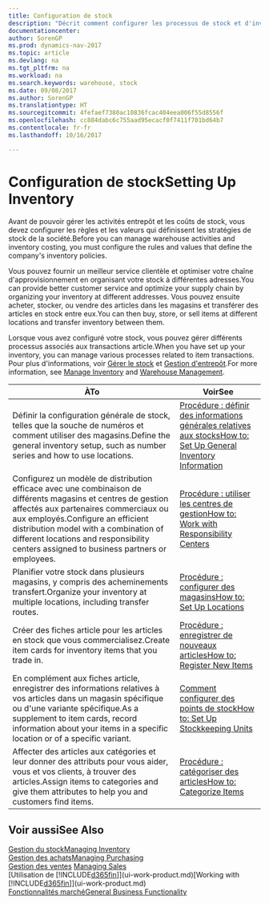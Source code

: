 ```yaml
---
title: Configuration de stock
description: "Décrit comment configurer les processus de stock et d'inventaire, y compris les acheminements pour le transfert et les magasins, tels que des entrepôts."
documentationcenter: 
author: SorenGP
ms.prod: dynamics-nav-2017
ms.topic: article
ms.devlang: na
ms.tgt_pltfrm: na
ms.workload: na
ms.search.keywords: warehouse, stock
ms.date: 09/08/2017
ms.author: SorenGP
ms.translationtype: HT
ms.sourcegitcommit: 4fefaef7380ac10836fcac404eea006f55d8556f
ms.openlocfilehash: cc884dabc6c755aad95ecacf0f7411f701bd64b7
ms.contentlocale: fr-fr
ms.lasthandoff: 10/16/2017

---
```

# <a name="setting-up-inventory"></a><span data-ttu-id="43c28-103">Configuration de stock</span><span class="sxs-lookup"><span data-stu-id="43c28-103">Setting Up Inventory</span></span>
<span data-ttu-id="43c28-104">Avant de pouvoir gérer les activités entrepôt et les coûts de stock, vous devez configurer les règles et les valeurs qui définissent les stratégies de stock de la société.</span><span class="sxs-lookup"><span data-stu-id="43c28-104">Before you can manage warehouse activities and inventory costing, you must configure the rules and values that define the company's inventory policies.</span></span>

<span data-ttu-id="43c28-105">Vous pouvez fournir un meilleur service clientèle et optimiser votre chaîne d'approvisionnement en organisant votre stock à différentes adresses.</span><span class="sxs-lookup"><span data-stu-id="43c28-105">You can provide better customer service and optimize your supply chain by organizing your inventory at different addresses.</span></span> <span data-ttu-id="43c28-106">Vous pouvez ensuite acheter, stocker, ou vendre des articles dans les magasins et transférer des articles en stock entre eux.</span><span class="sxs-lookup"><span data-stu-id="43c28-106">You can then buy, store, or sell items at different locations and transfer inventory between them.</span></span>

<span data-ttu-id="43c28-107">Lorsque vous avez configuré votre stock, vous pouvez gérer différents processus associés aux transactions article.</span><span class="sxs-lookup"><span data-stu-id="43c28-107">When you have set up your inventory, you can manage various processes related to item transactions.</span></span> <span data-ttu-id="43c28-108">Pour plus d'informations, voir [Gérer le stock](inventory-manage-inventory.md) et [Gestion d'entrepôt](warehouse-manage-warehouse.md).</span><span class="sxs-lookup"><span data-stu-id="43c28-108">For more information, see [Manage Inventory](inventory-manage-inventory.md) and [Warehouse Management](warehouse-manage-warehouse.md).</span></span>

| <span data-ttu-id="43c28-109">À</span><span class="sxs-lookup"><span data-stu-id="43c28-109">To</span></span> | <span data-ttu-id="43c28-110">Voir</span><span class="sxs-lookup"><span data-stu-id="43c28-110">See</span></span> |
| --- | --- |
| <span data-ttu-id="43c28-111">Définir la configuration générale de stock, telles que la souche de numéros et comment utiliser des magasins.</span><span class="sxs-lookup"><span data-stu-id="43c28-111">Define the general inventory setup, such as number series and how to use locations.</span></span> |[<span data-ttu-id="43c28-112">Procédure : définir des informations générales relatives aux stocks</span><span class="sxs-lookup"><span data-stu-id="43c28-112">How to: Set Up General Inventory Information</span></span>](inventory-how-setup-general.md) |
|<span data-ttu-id="43c28-113">Configurez un modèle de distribution efficace avec une combinaison de différents magasins et centres de gestion affectés aux partenaires commerciaux ou aux employés.</span><span class="sxs-lookup"><span data-stu-id="43c28-113">Configure an efficient distribution model with a combination of different locations and responsibility centers assigned to business partners or employees.</span></span>|[<span data-ttu-id="43c28-114">Procédure : utiliser les centres de gestion</span><span class="sxs-lookup"><span data-stu-id="43c28-114">How to: Work with Responsibility Centers</span></span>](inventory-responsibility-centers.md)|
| <span data-ttu-id="43c28-115">Planifier votre stock dans plusieurs magasins, y compris des acheminements transfert.</span><span class="sxs-lookup"><span data-stu-id="43c28-115">Organize your inventory at multiple locations, including transfer routes.</span></span> |[<span data-ttu-id="43c28-116">Procédure : configurer des magasins</span><span class="sxs-lookup"><span data-stu-id="43c28-116">How to: Set Up Locations</span></span>](inventory-how-register-new-items.md) |
| <span data-ttu-id="43c28-117">Créer des fiches article pour les articles en stock que vous commercialisez.</span><span class="sxs-lookup"><span data-stu-id="43c28-117">Create item cards for inventory items that you trade in.</span></span> |[<span data-ttu-id="43c28-118">Procédure : enregistrer de nouveaux articles</span><span class="sxs-lookup"><span data-stu-id="43c28-118">How to: Register New Items</span></span>](inventory-how-register-new-items.md) |
|<span data-ttu-id="43c28-119">En complément aux fiches article, enregistrer des informations relatives à vos articles dans un magasin spécifique ou d'une variante spécifique.</span><span class="sxs-lookup"><span data-stu-id="43c28-119">As a supplement to item cards, record information about your items in a specific location or of a specific variant.</span></span>|[<span data-ttu-id="43c28-120">Comment configurer des points de stock</span><span class="sxs-lookup"><span data-stu-id="43c28-120">How to: Set Up Stockkeeping Units</span></span>](inventory-how-to-set-up-stockkeeping-units.md)|
| <span data-ttu-id="43c28-121">Affecter des articles aux catégories et leur donner des attributs pour vous aider, vous et vos clients, à trouver des articles.</span><span class="sxs-lookup"><span data-stu-id="43c28-121">Assign items to categories and give them attributes to help you and customers find items.</span></span> |[<span data-ttu-id="43c28-122">Procédure : catégoriser des articles</span><span class="sxs-lookup"><span data-stu-id="43c28-122">How to: Categorize Items</span></span>](inventory-how-categorize-items.md) |

## <a name="see-also"></a><span data-ttu-id="43c28-123">Voir aussi</span><span class="sxs-lookup"><span data-stu-id="43c28-123">See Also</span></span>
[<span data-ttu-id="43c28-124">Gestion du stock</span><span class="sxs-lookup"><span data-stu-id="43c28-124">Managing Inventory</span></span>](inventory-manage-inventory.md)  
[<span data-ttu-id="43c28-125">Gestion des achats</span><span class="sxs-lookup"><span data-stu-id="43c28-125">Managing Purchasing</span></span>](purchasing-manage-purchasing.md)  
<span data-ttu-id="43c28-126">[Gestion des ventes](sales-manage-sales.md)  </span><span class="sxs-lookup"><span data-stu-id="43c28-126">[Managing Sales](sales-manage-sales.md)  </span></span>  
<span data-ttu-id="43c28-127">[Utilisation de [!INCLUDE[d365fin](includes/d365fin_md.md)]](ui-work-product.md)</span><span class="sxs-lookup"><span data-stu-id="43c28-127">[Working with [!INCLUDE[d365fin](includes/d365fin_md.md)]](ui-work-product.md)</span></span>  
[<span data-ttu-id="43c28-128">Fonctionnalités marché</span><span class="sxs-lookup"><span data-stu-id="43c28-128">General Business Functionality</span></span>](ui-across-business-areas.md)

